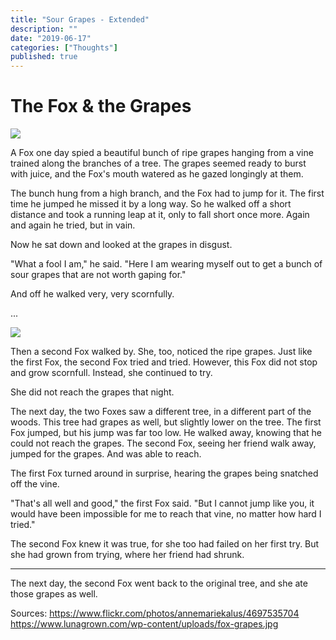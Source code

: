 ```yaml
---
title: "Sour Grapes - Extended"
description: ""
date: "2019-06-17"
categories: ["Thoughts"]
published: true
---
```


# The Fox & the Grapes

![](/forestry/fox-grapes.jpg)

A Fox one day spied a beautiful bunch of ripe grapes hanging from a vine trained along the branches of a tree. The grapes seemed ready to burst with juice, and the Fox's mouth watered as he gazed longingly at them.

The bunch hung from a high branch, and the Fox had to jump for it. The first time he jumped he missed it by a long way. So he walked off a short distance and took a running leap at it, only to fall short once more. Again and again he tried, but in vain.

Now he sat down and looked at the grapes in disgust.

"What a fool I am," he said. "Here I am wearing myself out to get a bunch of sour grapes that are not worth gaping for."

And off he walked very, very scornfully.

...

![](/forestry/two.jpg)

Then a second Fox walked by. She, too, noticed the ripe grapes. Just like the first Fox, the second Fox tried and tried. However, this Fox did not stop and grow scornfull. Instead, she continued to try.

She did not reach the grapes that night.

The next day, the two Foxes saw a different tree, in a different part of the woods. This tree had grapes as well, but slightly lower on the tree. The first Fox jumped, but his jump was far too low. He walked away, knowing that he could not reach the grapes. The second Fox, seeing her friend walk away, jumped for the grapes. And was able to reach.

The first Fox turned around in surprise, hearing the grapes being snatched off the vine.

"That's all well and good," the first Fox said. "But I cannot jump like you, it would have been impossible for me to reach that vine, no matter how hard I tried."

The second Fox knew it was true, for she too had failed on her first try. But she had grown from trying, where her friend had shrunk.

---

The next day, the second Fox went back to the original tree, and she ate those grapes as well.

Sources:
https://www.flickr.com/photos/annemariekalus/4697535704
https://www.lunagrown.com/wp-content/uploads/fox-grapes.jpg

